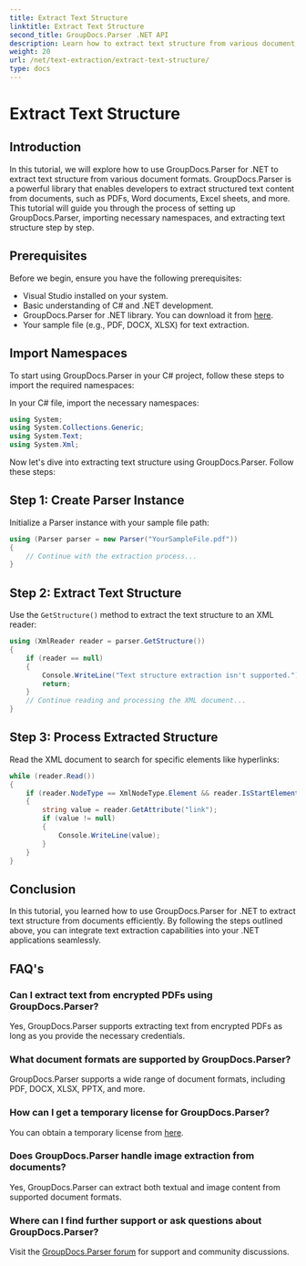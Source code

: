 ```yaml
---
title: Extract Text Structure
linktitle: Extract Text Structure
second_title: GroupDocs.Parser .NET API
description: Learn how to extract text structure from various document formats using GroupDocs.Parser for .NET. A step-by-step tutorial with code examples.
weight: 20
url: /net/text-extraction/extract-text-structure/
type: docs
---
```

# Extract Text Structure

## Introduction
In this tutorial, we will explore how to use GroupDocs.Parser for .NET to extract text structure from various document formats. GroupDocs.Parser is a powerful library that enables developers to extract structured text content from documents, such as PDFs, Word documents, Excel sheets, and more. This tutorial will guide you through the process of setting up GroupDocs.Parser, importing necessary namespaces, and extracting text structure step by step.
## Prerequisites
Before we begin, ensure you have the following prerequisites:
- Visual Studio installed on your system.
- Basic understanding of C# and .NET development.
- GroupDocs.Parser for .NET library. You can download it from [here](https://releases.groupdocs.com/parser/net/).
- Your sample file (e.g., PDF, DOCX, XLSX) for text extraction.
## Import Namespaces
To start using GroupDocs.Parser in your C# project, follow these steps to import the required namespaces:

In your C# file, import the necessary namespaces:
```csharp
using System;
using System.Collections.Generic;
using System.Text;
using System.Xml;
```
Now let's dive into extracting text structure using GroupDocs.Parser. Follow these steps:
## Step 1: Create Parser Instance
Initialize a Parser instance with your sample file path:
```csharp
using (Parser parser = new Parser("YourSampleFile.pdf"))
{
    // Continue with the extraction process...
}
```
## Step 2: Extract Text Structure
Use the `GetStructure()` method to extract the text structure to an XML reader:
```csharp
using (XmlReader reader = parser.GetStructure())
{
    if (reader == null)
    {
        Console.WriteLine("Text structure extraction isn't supported.");
        return;
    }
    // Continue reading and processing the XML document...
}
```
## Step 3: Process Extracted Structure
Read the XML document to search for specific elements like hyperlinks:
```csharp
while (reader.Read())
{
    if (reader.NodeType == XmlNodeType.Element && reader.IsStartElement() && reader.Name.ToLowerInvariant() == "hyperlink")
    {
        string value = reader.GetAttribute("link");
        if (value != null)
        {
            Console.WriteLine(value);
        }
    }
}
```
## Conclusion
In this tutorial, you learned how to use GroupDocs.Parser for .NET to extract text structure from documents efficiently. By following the steps outlined above, you can integrate text extraction capabilities into your .NET applications seamlessly.

## FAQ's
### Can I extract text from encrypted PDFs using GroupDocs.Parser?
Yes, GroupDocs.Parser supports extracting text from encrypted PDFs as long as you provide the necessary credentials.
### What document formats are supported by GroupDocs.Parser?
GroupDocs.Parser supports a wide range of document formats, including PDF, DOCX, XLSX, PPTX, and more.
### How can I get a temporary license for GroupDocs.Parser?
You can obtain a temporary license from [here](https://purchase.groupdocs.com/temporary-license/).
### Does GroupDocs.Parser handle image extraction from documents?
Yes, GroupDocs.Parser can extract both textual and image content from supported document formats.
### Where can I find further support or ask questions about GroupDocs.Parser?
Visit the [GroupDocs.Parser forum](https://forum.groupdocs.com/c/parser/17) for support and community discussions.
